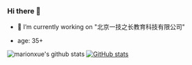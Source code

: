### Hi there 👋
- 🔭 I’m currently working on "北京一技之长教育科技有限公司"

- age: 35+ 

![marionxue's github stats](https://github-readme-stats.vercel.app/api?username=suizuizi&theme=radical)
[![GitHub stats](https://github-readme-stats.vercel.app/api?username=suizuizi)](https://github.com/anuraghazra/github-readme-stats)
<!--
**suizuizi/suizuizi** is a ✨ _special_ ✨ repository because its `README.md` (this file) appears on your GitHub profile.

Here are some ideas to get you started:

- 🌱 I’m currently learning ...
- 👯 I’m looking to collaborate on ...
- 🤔 I’m looking for help with ...
- 💬 Ask me about ...
- 📫 How to reach me: ...
- 😄 Pronouns: ...
- ⚡ Fun fact: ...
-->
